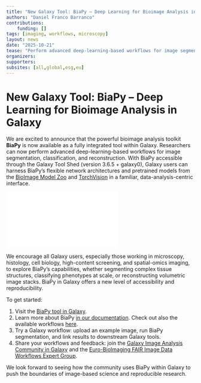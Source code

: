 ```yaml
---
title: "New Galaxy Tool: BiaPy – Deep Learning for Bioimage Analysis in Galaxy"
authors: "Daniel Franco Barranco" 
contributions:
    funding: []
tags: [imaging, workflows, microscopy]
layout: news
date: "2025-10-21"
tease: "Perform advanced deep-learning-based workflows for image segmentation, classification, and reconstruction" 
organizers:
supporters:
subsites: [all,global,esg,eu]
---
```


# New Galaxy Tool: BiaPy – Deep Learning for Bioimage Analysis in Galaxy

We are excited to announce that the powerful bioimage analysis toolkit **BiaPy** is now available as a fully integrated tool within Galaxy. Researchers can now perform advanced deep-learning-based workflows for image segmentation, classification, and reconstruction.
With BiaPy accessible through the Galaxy Tool Shed (version 3.6.5 + galaxy0), Galaxy users can harness BiaPy’s flexible network architectures and pretrained models from the [BioImage Model Zoo](https://bioimage.io/#/models) and [TorchVision](https://docs.pytorch.org/vision/stable/index.html) in a familiar, data-analysis-centric interface.

![Image analysis tasks that BiaPy can perform](/images/biapy.pdf)

We encourage all Galaxy users, especially those working in microscopy, histology, cell biology, high-content screening, and spatial-omics imaging, to explore BiaPy’s capabilities, whether segmenting complex tissue structures, classifying phenotypes at scale, or reconstructing volumetric image stacks. BiaPy in Galaxy offers a new level of accessibility and reproducibility.

To get started:
1. Visit the [BiaPy tool in Galaxy](https://imaging.usegalaxy.eu/?tool_id=toolshed.g2.bx.psu.edu%2Frepos%2Fiuc%2Fbiapy%2Fbiapy%2F3.6.5%2Bgalaxy0&version=latest).
2. Learn more about BiaPy [in our documentation](https://biapyx.github.io/). Check out also the available workflows [here](https://biapy.readthedocs.io/en/latest/get_started/select_workflow.html).
3. Try a Galaxy workflow: upload an example image, run BiaPy segmentation, and link results to downstream Galaxy tools.
4. Share your workflows and feedback: join the [Galaxy Image Analysis Community in Galaxy](https://galaxyproject.org/community/sig/image-analysis/) and the [Euro-BioImaging FAIR Image Data Workflows Expert Group](https://www.eurobioimaging.eu/expert-groups/fair-image-data-workflows-expert-group/).

We look forward to seeing how the community uses BiaPy within Galaxy to push the boundaries of image-based science and reproducible research.



